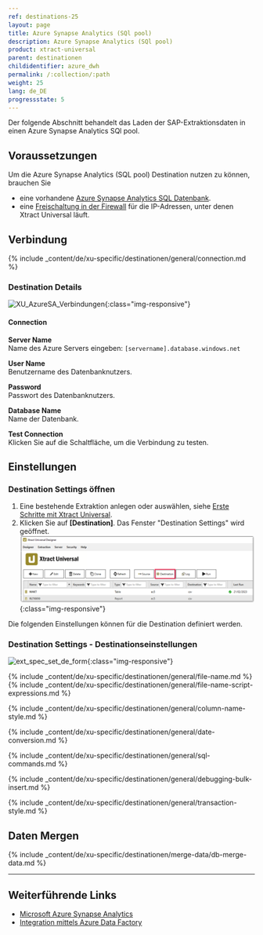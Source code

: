 ```yaml
---
ref: destinations-25
layout: page
title: Azure Synapse Analytics (SQl pool)
description: Azure Synapse Analytics (SQl pool)
product: xtract-universal
parent: destinationen
childidentifier: azure_dwh
permalink: /:collection/:path
weight: 25
lang: de_DE
progressstate: 5
---
```


Der folgende Abschnitt behandelt das Laden der SAP-Extraktionsdaten in einen Azure Synapse Analytics SQl pool.

## Voraussetzungen

Um die Azure Synapse Analytics (SQL pool) Destination nutzen zu können, brauchen Sie

- eine vorhandene [Azure Synapse Analytics SQL Datenbank](https://docs.microsoft.com/de-de/azure/azure-sql/database/single-database-create-quickstart?tabs=azure-portal).
- eine [Freischaltung in der Firewall](https://docs.microsoft.com/de-de/azure/azure-sql/database/secure-database-tutorial#create-firewall-rules) für die IP-Adressen, unter denen Xtract Universal läuft.

## Verbindung

{% include _content/de/xu-specific/destinationen/general/connection.md %}	

### Destination Details
![XU_AzureSA_Verbindungen](/img/content/XU_AzureSA_Verbindungen.png){:class="img-responsive"}

#### Connection
**Server Name**<br>
Name des Azure Servers eingeben: `[servername].database.windows.net`

**User Name**<br>
Benutzername des Datenbanknutzers.

**Password**<br>
Passwort des Datenbanknutzers.

**Database Name**<br>
Name der Datenbank.

**Test Connection**<br>
Klicken Sie auf die Schaltfläche, um die Verbindung zu testen. 


## Einstellungen

### Destination Settings öffnen

1. Eine bestehende Extraktion anlegen oder auswählen, siehe [Erste Schritte mit Xtract Universal](../erste-schritte/eine-neue-extraktion-anlegen).
2. Klicken Sie auf **[Destination]**. Das Fenster "Destination Settings" wird geöffnet.
![Destination-settings](/img/content/xu/xu_designer_destination.png){:class="img-responsive"}

Die folgenden Einstellungen können für die Destination definiert werden. 
  
### Destination Settings - Destinationseinstellungen

![ext_spec_set_de_form](/img/content/azuredwh-configurations.png){:class="img-responsive"}

{% include _content/de/xu-specific/destinationen/general/file-name.md %}
{% include _content/de/xu-specific/destinationen/general/file-name-script-expressions.md %}

{% include _content/de/xu-specific/destinationen/general/column-name-style.md %}

{% include _content/de/xu-specific/destinationen/general/date-conversion.md %}

{% include _content/de/xu-specific/destinationen/general/sql-commands.md %}

{% include _content/de/xu-specific/destinationen/general/debugging-bulk-insert.md %}

{% include _content/de/xu-specific/destinationen/general/transaction-style.md %}

## Daten Mergen

{% include _content/de/xu-specific/destinationen/merge-data/db-merge-data.md  %}


*****
## Weiterführende Links
- [Microsoft Azure Synapse Analytics](https://docs.microsoft.com/de-de/azure/synapse-analytics/)
- [Integration mittels Azure Data Factory](../extraktionen-ausfuehren-und-einplanen/call-via-etl#integration-mittels-azure-data-factory)